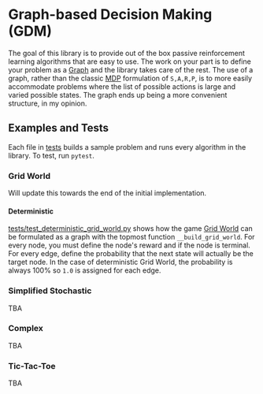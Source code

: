 #  Graph-based Decision Making (GDM)

The goal of this library is to provide out of the box passive reinforcement learning algorithms that are easy to use. The work on your part is to define your problem as a [Graph](./GDM/Graph/Graph.py) and the library takes care of the rest. The use of a graph, rather than the classic [MDP](https://en.wikipedia.org/wiki/Markov_decision_process) formulation of `S,A,R,P`, is to more easily accommodate problems where the list of possible actions is large and varied possible states. The graph ends up being a more convenient structure, in my opinion.

## Examples and Tests

Each file in [tests](./tests) builds a sample problem and runs every algorithm in the library. To test, run `pytest`.

### Grid World

Will update this towards the end of the initial implementation.

#### Deterministic 

[tests/test_deterministic_grid_world.py](./tests/test_deterministic_grid_world.py) shows how the game [Grid World](https://inst.eecs.berkeley.edu/~cs188/fa18/assets/slides/lec9/FA18_cs188_lecture9_MDPs_II_6pp.pdf) can be formulated as a graph with the topmost function `__build_grid_world`. For every node, you must define the node's reward and if the node is terminal. For every edge, define the probability that the next state will actually be the target node. In the case of deterministic Grid World, the probability is always 100% so `1.0` is assigned for each edge.

### Simplified Stochastic

TBA

### Complex

TBA

### Tic-Tac-Toe
TBA